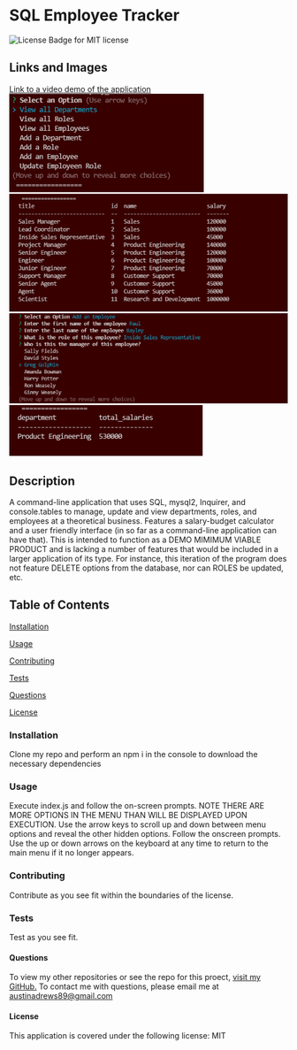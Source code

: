 # SQL Employee Tracker
  ![License Badge for MIT license](https://img.shields.io/badge/license-MIT-blue)

## Links and Images
[Link to a video demo of the application](https://drive.google.com/file/d/1sc6jxlnPHCxLGczfnhpFANjHUy_6h5Xh/view)
![An image of the application main menu](/Images/MainMenuImage.png)
![An image of all the Roles in the database, in a nice table](/Images/ViewRoles.png)
![An image of the Add Employee functionality](/Images/AddEmployee.png)
![An image of the Salary Budget calculator functionality](/Images/SalarySum.png)

  ## Description 
  A command-line application that uses SQL, mysql2, Inquirer, and console.tables to manage, update and view departments, roles, and employees at a theoretical business. Features a salary-budget calculator and a user friendly interface (in so far as a command-line application can have that). This is intended to function as a DEMO MIMIMUM VIABLE PRODUCT and is lacking a number of features that would be included in a larger application of its type. For instance, this iteration of the program does not feature DELETE options from the database, nor can ROLES be updated, etc. 
  
  ## Table of Contents 
  [Installation](#installation)
  
  [Usage](#usage)
  
  [Contributing](#contributing)
  
  [Tests](#tests)
  
  [Questions](#questions)

  [License](#license)
  
  
  ### Installation 
  Clone my repo and perform an npm i in the console to download the necessary dependencies
  
  ### Usage 
  Execute index.js and follow the on-screen prompts. NOTE THERE ARE MORE OPTIONS IN THE MENU THAN WILL BE DISPLAYED UPON EXECUTION. Use the arrow keys to scroll up and down between menu options and reveal the other hidden options. Follow the onscreen prompts. Use the up or down arrows on the keyboard at any time to return to the main menu if it no longer appears.
  
  ### Contributing 
  Contribute as you see fit within the boundaries of the license.
  
  ### Tests 
  Test as you see fit.
  
  #### Questions 
  To view my other repositories or see the repo for this proect, [visit my GitHub.](https://github.com/Capricious150)
  To contact me with questions, please email me at <austinadrews89@gmail.com>

  #### License
  This application is covered under the following license: MIT